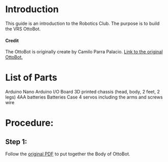 # Introduction
This guide is an introduction to the Robotics Club. The purpose is to build the VRS OttoBot.
#### Credit
The OttoBot is originally create by Camilo Parra Palacio. [Link to the original OttoBot.](https://www.ottodiy.com/)
# List of Parts
Arduino Nano
Arduino I/O Board
3D printed chassis (head, body, 2 feet, 2 legs) 
4AA batteries
Batteries Case
4 servos including the arms and screws
wire

# Procedure:
## Step 1:
Follow the [original PDF](\Original\OttoDIY+_InstructionsManual_V05.pdf) to put together the Body of OttoBot. 


